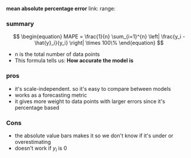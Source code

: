 **mean absolute percentage error**
link: 
range: 
### summary
$$
\begin{equation}
MAPE = \frac{1}{n} \sum_{i=1}^{n} \left| \frac{y_i - \hat{y}_i}{y_i} \right| \times 100\%
\end{equation}
$$
- n is the total number of data points
- This formula tells us: **How accurate the model is**
### pros
- it's scale-independent. so it's easy to compare between models
- works as a forecasting metric
- it gives more weight to data points with larger errors since it's percentage based
### Cons
- the absolute value bars makes it so we don't know if it's under or overestimating
- doesn't work if $y_i$ is 0